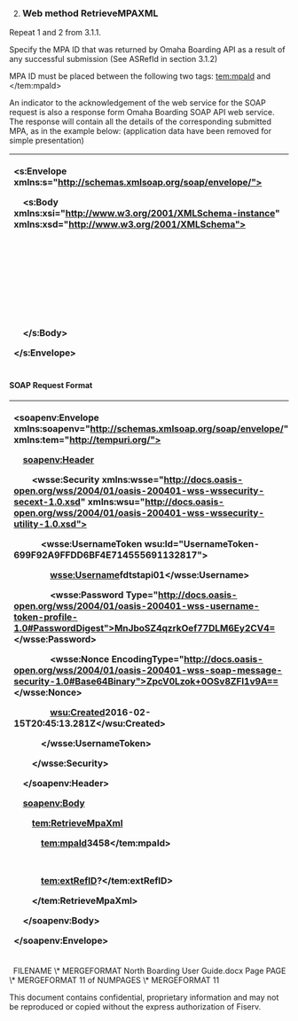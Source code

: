 ﻿

   2. ### **Web method RetrieveMPAXML**

Repeat 1 and 2 from 3.1.1.

Specify the MPA ID that was returned by Omaha Boarding API as a result of any successful submission (See ASRefId in section 3.1.2)

MPA ID must be placed between the following two tags: <tem:mpaId> and </tem:mpaId>

An indicator to the acknowledgement of the web service for the SOAP request is also a response form Omaha Boarding SOAP API web service. The response will contain all the details of the corresponding submitted MPA, as in the example below: (application data have been removed for simple presentation)

|<p><s:Envelope xmlns:s="http://schemas.xmlsoap.org/soap/envelope/"></p><p>`  `<s:Body xmlns:xsi="http://www.w3.org/2001/XMLSchema-instance" xmlns:xsd="http://www.w3.org/2001/XMLSchema"></p><p>`    `<RetrieveMpaXmlResponse xmlns="http://tempuri.org/"></p><p>`      `<RetrieveMpaXmlResult></p><p>`        `<ApplicationInformation xmlns=""></ApplicationInformation></p><p>`      `</RetrieveMpaXmlResult></p><p>`    `</RetrieveMpaXmlResponse></p><p>`  `</s:Body></p><p></s:Envelope></p>|
| :- |
#### **SOAP Request Format**

|<p><soapenv:Envelope xmlns:soapenv="http://schemas.xmlsoap.org/soap/envelope/" xmlns:tem="http://tempuri.org/"></p><p>`  `<soapenv:Header></p><p>`    `<wsse:Security xmlns:wsse="http://docs.oasis-open.org/wss/2004/01/oasis-200401-wss-wssecurity-secext-1.0.xsd" xmlns:wsu="http://docs.oasis-open.org/wss/2004/01/oasis-200401-wss-wssecurity-utility-1.0.xsd"></p><p>`      `<wsse:UsernameToken wsu:Id="UsernameToken-699F92A9FFDD6BF4E714555691132817"></p><p>`        `<wsse:Username>fdtstapi01</wsse:Username></p><p>`        `<wsse:Password Type="http://docs.oasis-open.org/wss/2004/01/oasis-200401-wss-username-token-profile-1.0#PasswordDigest">MnJboSZ4qzrkOef77DLM6Ey2CV4=</wsse:Password></p><p>`        `<wsse:Nonce EncodingType="http://docs.oasis-open.org/wss/2004/01/oasis-200401-wss-soap-message-security-1.0#Base64Binary">ZpcV0Lzok+0OSv8ZFl1v9A==</wsse:Nonce></p><p>`        `<wsu:Created>2016-02-15T20:45:13.281Z</wsu:Created></p><p>`      `</wsse:UsernameToken></p><p>`    `</wsse:Security></p><p>`  `</soapenv:Header></p><p>`  `<soapenv:Body></p><p>`    `<tem:RetrieveMpaXml></p><p>`      `<tem:mpaId>3458</tem:mpaId></p><p>`      `<!--Optional:--></p><p>`      `<tem:extRefID>?</tem:extRefID></p><p>`    `</tem:RetrieveMpaXml></p><p>`  `</soapenv:Body></p><p></soapenv:Envelope></p>|
| :- |



` `FILENAME   \\* MERGEFORMAT North Boarding User Guide.docx		Page  PAGE   \\* MERGEFORMAT 11 of  NUMPAGES   \\* MERGEFORMAT 11

This document contains confidential, proprietary information and may not be reproduced or copied without the express authorization of Fiserv. 
